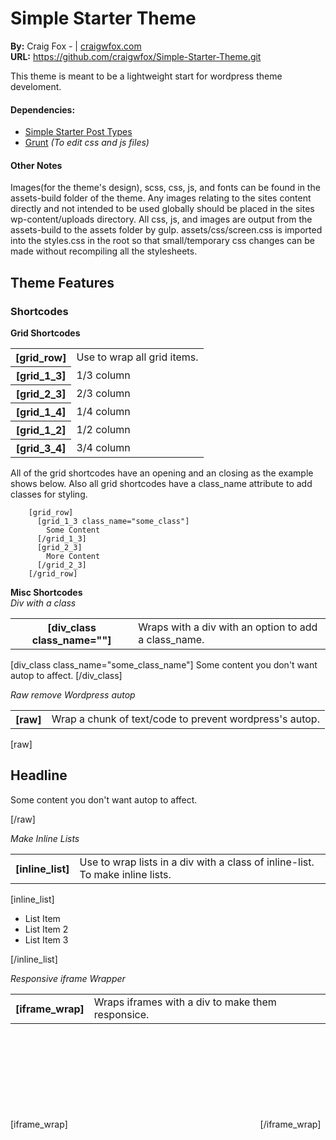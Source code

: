 # Simple Starter Theme
**By:** Craig Fox - | [craigwfox.com](http://craigwfox.com)<br />
**URL:** https://github.com/craigwfox/Simple-Starter-Theme.git

This theme is meant to be a lightweight start for wordpress theme develoment.

#### Dependencies:
- [Simple Starter Post Types](https://github.com/craigwfox/Simple-Starter-Post-Types.git)
- [Grunt](http://gruntjs.com/) *(To edit css and js files)*

#### Other Notes
Images(for the theme's design), scss, css, js, and fonts can be found in the assets-build folder of the theme. Any images relating to the sites content directly and not intended to be used globally should be placed in the sites wp-content/uploads directory. All css, js, and images are output from the assets-build to the assets folder by gulp. assets/css/screen.css is imported into the styles.css in the root so that small/temporary css changes can be made without recompiling all the stylesheets.


## Theme Features

### Shortcodes
**Grid Shortcodes**
<table>
  <tr>
    <th>[grid_row]</th>
    <td>Use to wrap all grid items.</td>
  </tr>
  <tr>
    <th>[grid_1_3]</th>
    <td>1/3 column</td>
  </tr>
  <tr>
    <th>[grid_2_3]</th>
    <td>2/3 column</td>
  </tr>
  <tr>
    <th>[grid_1_4]</th>
    <td>1/4 column</td>
  </tr>
  <tr>
    <th>[grid_1_2]</th>
    <td>1/2 column</td>
  </tr>
  <tr>
    <th>[grid_3_4]</th>
    <td>3/4 column</td>
  </tr>
</table>

All of the grid shortcodes have an opening and an closing as the example shows below. Also all grid shortcodes have a class_name attribute to add classes for styling.

        [grid_row]
          [grid_1_3 class_name="some_class"]
            Some Content
          [/grid_1_3]
          [grid_2_3]
            More Content
          [/grid_2_3]
        [/grid_row]

**Misc Shortcodes**<br />
*Div with a class*
<table>
  <tr>
    <th>[div_class class_name=""]</th>
    <td>Wraps with a div with an option to add a class_name.</td>
  </tr>
</table>
        [div_class class_name="some_class_name"]
          Some content you don't want autop to affect.
        [/div_class]

*Raw remove Wordpress autop*
<table>
  <tr>
    <th>[raw]</th>
    <td>Wrap a chunk of text/code to prevent wordpress's autop.</td>
  </tr>
</table>
        [raw]
          <h2>Headline</h2>
          <p>Some content you don't want autop to affect.</p>
        [/raw]

*Make Inline Lists*
<table>
  <tr>
    <th>[inline_list]</th>
    <td>Use to wrap lists in a div with a class of inline-list. To make inline lists.</td>
  </tr>
</table>
        [inline_list]
        <ul>
          <li>List Item</li>
          <li>List Item 2</li>
          <li>List Item 3</li>
        </ul>
        [/inline_list]

*Responsive iframe Wrapper*
<table>
  <tr>
    <th>[iframe_wrap]</th>
    <td>Wraps iframes with a div to make them responsice.</td>
  </tr>
</table>
        [iframe_wrap]
          <iframe src="" frameborder="0"></iframe>
        [/iframe_wrap]